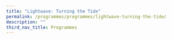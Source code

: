 ```yaml
---
title: "Lightwave: Turning the Tide"
permalink: /programmes/programmes/lightwave-turning-the-tide/
description: ""
third_nav_title: Programmes
---
```

